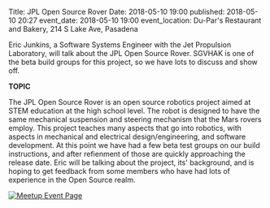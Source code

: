 Title: JPL Open Source Rover
Date: 2018-05-10 19:00
published: 2018-05-10 20:27
event_date: 2018-05-10 19:00
event_location: Du-Par's Restaurant and Bakery, 214 S Lake Ave, Pasadena

Eric Junkins, a Software Systems Engineer with the Jet Propulsion Laboratory, will talk about the
JPL Open Source Rover.  SGVHAK is one of the beta build groups for this project, so we have lots
to discuss and show off.


**TOPIC**

The JPL Open Source Rover is an open source robotics project aimed at STEM education at the high school level. 
The robot is designed to have the same mechanical suspension and steering mechanism that the Mars rovers employ. 
This project teaches many aspects that go into robotics, with aspects in mechanical and electrical 
design/engineering, and software development. At this point we have had a few beta test groups on our build 
instructions, and after refienment of those are quickly approaching the release date. Eric will be talking 
about the project, its' background, and is hoping to get feedback from some members who have had lots of 
experience in the Open Source realm.

[ ![Meetup Event Page]({filename}/images/meetup_logo_45.png) ](https://www.meetup.com/SGVTech/events/zvpphlyxhbnb/)
